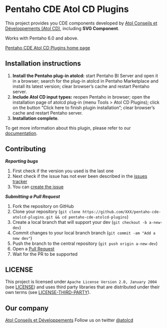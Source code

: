 Pentaho CDE Atol CD Plugins
================================

This project provides you CDE components developed by [Atol Conseils et Développements (Atol CD)](http://www.atolcd.com), including **SVG Component**.

Works with Pentaho 6.0 and above.

[Pentaho CDE Atol CD Plugins home page](https://github.com/atolcd/pentaho-cde-atolcd-plugins/)

Installation instructions
---------------------
1. **Install the Pentaho plug-in atolcd:** start Pentaho BI Server and open it in a browser; search for the plug-in atolcd in Pentaho Marketplace and install its latest version; clear browser’s cache and restart Pentaho server.
2. **Include Atol CD input types:** reopen Pentaho in browser; open the installation page of atolcd plug-in (menu Tools > Atol CD Plugins); click on the button “Click here to finish plugin installation”; clear browser’s cache and restart Pentaho server.
3. **Installation complete**.

To get more information about this plugin, please refer to our [documentation](https://github.com/atolcd/pentaho-cde-atolcd-plugins/blob/master/docs/SVG%20Component/README.adoc).


Contributing
---------------------
***Reporting bugs***

1. First check if the version you used is the last one
2. Next check if the issue has not ever been described in the [issues tracker](https://github.com/atolcd/pentaho-cde-atolcd-plugins/issues)
3. You can [create the issue](https://github.com/atolcd/pentaho-cde-atolcd-plugins/issues/new)

***Submitting a Pull Request***

1. Fork the repository on GitHub
2. Clone your repository (`git clone https://github.com/XXX/pentaho-cde-atolcd-plugins.git && cd pentaho-cde-atolcd-plugins`)
3. Create a local branch that will support your dev (`git checkout -b a-new-dev`)
4. Commit changes to your local branch branch (`git commit -am "Add a new dev"`)
5. Push the branch to the central repository (`git push origin a-new-dev`)
6. Open a [Pull Request](https://github.com/atolcd/pentaho-cde-atolcd-plugins/pulls)
7. Wait for the PR to be supported


LICENSE
---------------------
This project is licensed under `Apache License Version 2.0, January 2004` (see [LICENSE](https://github.com/atolcd/pentaho-cde-atolcd-plugins/blob/master/LICENSE)) and uses third party libraries that are distributed under their own terms (see [LICENSE-THIRD-PARTY](https://github.com/atolcd/pentaho-cde-atolcd-plugins/blob/master/LICENSE-THIRD-PARTY)).


Our company
---------------------
[Atol Conseils et Développements](http://www.atolcd.com)
Follow us on twitter [@atolcd](https://twitter.com/atolcd)
